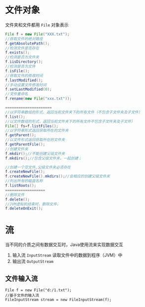 # 文件对象
文件夹和文件都用 `File` 对象表示
```java
File f = new File("XXX.txt");
//获取文件的绝对路径
f.getAbsolutePath();
//检测文件是否存在
f.exists();
//检测是否为文件夹
f.iisDirectory();
//检测是否为文件
f.isFile();
//获取文件的修改时间
f.lastModified();
//手动设置文件修改时间
f.setLastModified(0);
//文件重命名
f.rename(new File("xxx.txt"));

=====================
//以字符串数组的形式，返回当前文件夹下的所有文件（不包含子文件夹及子文件）
f.list();
//以文件数组的形式，返回当前文件夹下的所有文件不包含子文件夹及子文件）
File[] fs=f.listFiles();
//以字符串形式返回获取所在的文件夹
f.getParent();
//以文件形式返回获取所在的文件夹
f.getParentFile();
//创建文件夹
f.mkdir();//不能创建父级文件夹
f.mkdirs();//包含父级文件夹，一起创建；

//创建一个空文件,父级文件夹必须存在
f.createNewFile();
f.createNewFile().mkdirs();//会相应的创建父级文件夹
//列出所有的磁盘名称
f.listRoots();
==================
//删除文件
f.delete();
//JVM虚拟机结束时，删除文件，
f.deleteOnExit();
```

# 流
当不同的介质之间有数据交互时，Java使用流来实现数据交互
1. 输入流 `InputStream`  读取文件中的数据到程序（JVM）中
2. 输出流 `OutputStream`
## 文件输入流
```
File f = new File("d:/1.txt");
//基于文件的输入流
FileInputStream stream = new FileInputStream(f);

```

